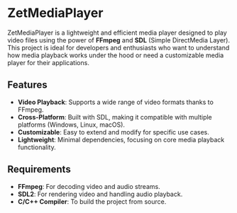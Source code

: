 # ZetMediaPlayer

ZetMediaPlayer is a lightweight and efficient media player designed to play video files using the power of **FFmpeg** and **SDL** (Simple DirectMedia Layer). This project is ideal for developers and enthusiasts who want to understand how media playback works under the hood or need a customizable media player for their applications.

## Features

- **Video Playback**: Supports a wide range of video formats thanks to FFmpeg.
- **Cross-Platform**: Built with SDL, making it compatible with multiple platforms (Windows, Linux, macOS).
- **Customizable**: Easy to extend and modify for specific use cases.
- **Lightweight**: Minimal dependencies, focusing on core media playback functionality.

## Requirements

- **FFmpeg**: For decoding video and audio streams.
- **SDL2**: For rendering video and handling audio playback.
- **C/C++ Compiler**: To build the project from source.
